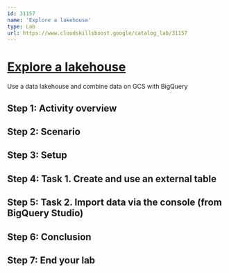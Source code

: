 ```yaml
---
id: 31157
name: 'Explore a lakehouse'
type: Lab
url: https://www.cloudskillsboost.google/catalog_lab/31157
---
```


# [Explore a lakehouse](https://www.cloudskillsboost.google/catalog_lab/31157)

Use a data lakehouse and combine data on GCS with BigQuery

## Step 1: Activity overview

## Step 2: Scenario

## Step 3: Setup

## Step 4: Task 1. Create and use an external table

## Step 5: Task 2. Import data via the console (from BigQuery Studio)

## Step 6: Conclusion

## Step 7: End your lab
